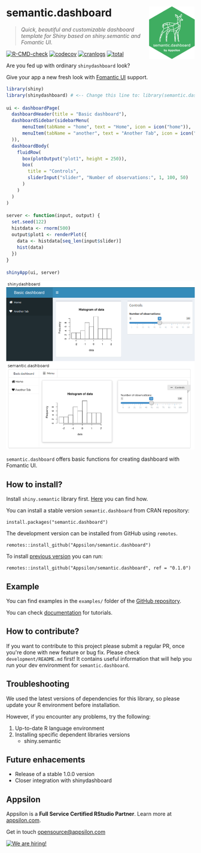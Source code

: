 # semantic.dashboard <a href="https://appsilon.github.io/semantic.dashboard/"><img src="man/figures/hexsticker.png" align="right" alt="semantic.dashboard logo" style="height: 140px;"></a>

> _Quick, beautiful and customizable dashboard template for Shiny based on shiny.semantic and Fomantic UI._

<!-- badges: start -->
[![R-CMD-check](https://github.com/Appsilon/semantic.dashboard/workflows/R-CMD-check/badge.svg)](https://github.com/Appsilon/semantic.dashboard/actions/workflows/main.yml)
[![codecov](https://codecov.io/gh/Appsilon/semantic.dashboard/branch/master/graph/badge.svg)](https://codecov.io/gh/Appsilon/semantic.dashboard)
[![cranlogs](https://cranlogs.r-pkg.org/badges/semantic.dashboard)](https://CRAN.R-project.org/package=semantic.dashboard)
[![total](https://cranlogs.r-pkg.org/badges/grand-total/semantic.dashboard)](https://CRAN.R-project.org/package=semantic.dashboard)
<!-- badges: end -->

Are you fed up with ordinary `shinydashboard` look?

Give your app a new fresh look with [Fomantic UI](https://fomantic-ui.com/) support.

``` r
library(shiny)
library(shinydashboard) # <-- Change this line to: library(semantic.dashboard)

ui <- dashboardPage(
  dashboardHeader(title = "Basic dashboard"),
  dashboardSidebar(sidebarMenu(
      menuItem(tabName = "home", text = "Home", icon = icon("home")),
      menuItem(tabName = "another", text = "Another Tab", icon = icon("heart"))
  )),
  dashboardBody(
    fluidRow(
      box(plotOutput("plot1", height = 250)),
      box(
        title = "Controls",
        sliderInput("slider", "Number of observations:", 1, 100, 50)
      )
    )
  )
)

server <- function(input, output) {
  set.seed(122)
  histdata <- rnorm(500)
  output$plot1 <- renderPlot({
    data <- histdata[seq_len(input$slider)]
    hist(data)
  })
}

shinyApp(ui, server)
```

![Semantic dashboards comparison](man/figures/compare.png)

`semantic.dashboard` offers basic functions for creating dashboard with Fomantic UI.

How to install?
---------------

Install `shiny.semantic` library first. [Here](https://github.com/Appsilon/shiny.semantic) you can find how.

You can install a stable version `semantic.dashboard` from CRAN repository:

    install.packages("semantic.dashboard")

The development version can be installed from GitHub using `remotes`.

    remotes::install_github("Appsilon/semantic.dashboard")

To install [previous version]() you can run:

    remotes::install_github("Appsilon/semantic.dashboard", ref = "0.1.0")

Example
-------

You can find examples in the `examples/` folder of the [GitHub repository](https://github.com/Appsilon/semantic.dashboard).

You can check [documentation](https://appsilon.github.io/semantic.dashboard/) for tutorials.

How to contribute?
------------------

If you want to contribute to this project please submit a regular PR, once you're done with new feature or bug fix. Please check `development/README.md` first! It contains useful
information that will help you run your dev environment for `semantic.dashboard`.

Troubleshooting
---------------

We used the latest versions of dependencies for this library, so please update your R environment before installation.

However, if you encounter any problems, try the following:

1.  Up-to-date R language environment
2.  Installing specific dependent libraries versions
    -   shiny.semantic

Future enhacements
------------------

-   Release of a stable 1.0.0 version
-   Closer integration with shinydashboard

Appsilon
--------


<img src="https://avatars0.githubusercontent.com/u/6096772" align="right" alt="" width="6%" />

Appsilon is a **Full Service Certified RStudio Partner**. Learn more
at [appsilon.com](https://appsilon.com).

Get in touch [opensource@appsilon.com](opensource@appsilon.com)

<a href = "https://appsilon.com/careers/" target="_blank"><img src="http://d2v95fjda94ghc.cloudfront.net/hiring.png" alt="We are hiring!"/></a>
